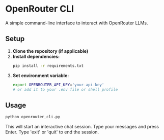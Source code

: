 # OpenRouter CLI

A simple command-line interface to interact with OpenRouter LLMs.

## Setup

1.  **Clone the repository (if applicable)**
2.  **Install dependencies:**
    ```bash
    pip install -r requirements.txt
    ```
3.  **Set environment variable:**
    ```bash
    export OPENROUTER_API_KEY='your-api-key'
    # or add it to your .env file or shell profile
    ```

## Usage

```bash
python openrouter_cli.py
```

This will start an interactive chat session. Type your messages and press Enter. Type 'exit' or 'quit' to end the session. 